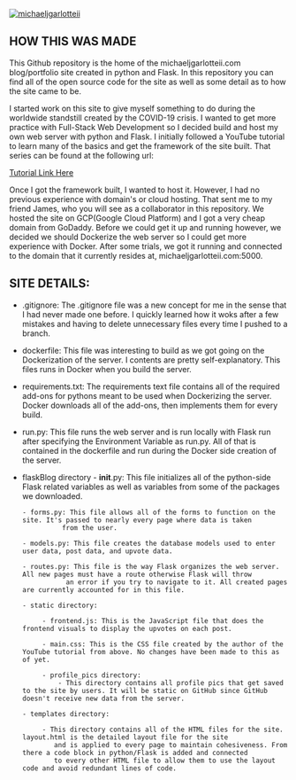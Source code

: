 [![michaeljgarlotteii](https://circleci.com/gh/MichaelJGarlotteII/personalFlaskBlog.svg?style=svg)](https://circleci.com/gh/michaeljgarlotteii/personalFlaskBlog)


HOW THIS WAS MADE
---
This Github repository is the home of the michaeljgarlotteii.com blog/portfolio site created
in python and Flask. In this repository you can find all of the open source code for the site
as well as some detail as to how the site came to be.

I started work on this site to give myself something to do during the worldwide standstill created
by the COVID-19 crisis. I wanted to get more practice with Full-Stack Web Development so I decided
build and host my own web server with python and Flask. I initially followed a YouTube tutorial to
learn many of the basics and get the framework of the site built. That series can be found at the
following url:

[Tutorial Link Here](https://www.youtube.com/playlist?list=PL-osiE80TeTs4UjLw5MM6OjgkjFeUxCYH)

Once I got the framework built, I wanted to host it. However, I had no previous experience with
domain's or cloud hosting. That sent me to my friend James, who you will see as a collaborator in
this repository. We hosted the site on GCP(Google Cloud Platform) and I got a very cheap domain from
GoDaddy. Before we could get it up and running however, we decided we should Dockerize the web server
so I could get more experience with Docker. After some trials, we got it running and connected to the
domain that it currently resides at, michaeljgarlotteii.com:5000.


SITE DETAILS:
---
- .gitignore: The .gitignore file was a new concept for me in the sense that I had never made one before. I
            quickly learned how it woks after a few mistakes and having to delete unnecessary files every time
            I pushed to a branch.

- dockerfile: This file was interesting to build as we got going on the Dockerization of the server. I contents are
            pretty self-explanatory. This files runs in Docker when you build the server.

- requirements.txt: The requirements text file contains all of the required add-ons for pythons meant to be used when
                  Dockerizing the server. Docker downloads all of the add-ons, then implements them for every build.

- run.py: This file runs the web server and is run locally with Flask run after specifying the Environment Variable
        as run.py. All of that is contained in the dockerfile and run during the Docker side creation of the server.

- flaskBlog directory
      - __init__.py: This file initializes all of the python-side Flask related variables as well as variables from some of the
                   packages we downloaded.

      - forms.py: This file allows all of the forms to function on the site. It's passed to nearly every page where data is taken
                from the user.

      - models.py: This file creates the database models used to enter user data, post data, and upvote data.

      - routes.py: This file is the way Flask organizes the web server. All new pages must have a route otherwise Flask will throw
                 an error if you try to navigate to it. All created pages are currently accounted for in this file.

      - static directory:

           - frontend.js: This is the JavaScript file that does the frontend visuals to display the upvotes on each post.

           - main.css: This is the CSS file created by the author of the YouTube tutorial from above. No changes have been made to this as of yet.

           - profile_pics directory:
               - This directory contains all profile pics that get saved to the site by users. It will be static on GitHub since GitHub doesn't receive new data from the server.

      - templates directory:

           - This directory contains all of the HTML files for the site. layout.html is the detailed layout file for the site
              and is applied to every page to maintain cohesiveness. From there a code block in python/Flask is added and connected
              to every other HTML file to allow them to use the layout code and avoid redundant lines of code.
